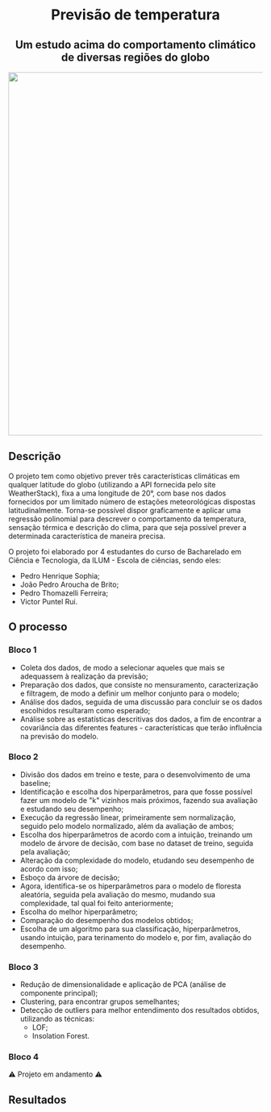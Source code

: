 <h1 align="center">Previsão de temperatura</h1>
<h2 align="center">Um estudo acima do comportamento climático de diversas regiões do globo</h2>
<p align="center"><img src="https://user-images.githubusercontent.com/106617753/186216937-2f85a810-e537-4528-b7f2-cd966ed4784a.png", width=720px> </p>

<h2>Descrição</h2>
O projeto tem como objetivo prever três características climáticas em qualquer latitude do globo (utilizando a API fornecida pelo site WeatherStack), fixa a uma longitude de 20°, com base nos dados fornecidos por um limitado número de estações meteorológicas dispostas latitudinalmente.
Torna-se possível dispor graficamente e aplicar uma regressão polinomial para descrever o comportamento da temperatura, sensação térmica e descrição do clima, para que seja possível prever a determinada característica de maneira precisa.

O projeto foi elaborado por 4 estudantes do curso de Bacharelado em Ciência e Tecnologia, da ILUM - Escola de ciências, sendo eles:
- Pedro Henrique Sophia;
- João Pedro Aroucha de Brito;
- Pedro Thomazelli Ferreira;
- Victor Puntel Rui.

<h2>O processo</h2>

<h3>Bloco 1</h3>

- Coleta dos dados, de modo a selecionar aqueles que mais se adequassem à realização da previsão;
- Preparação dos dados, que consiste no mensuramento, caracterização e filtragem, de modo a definir um melhor conjunto para o modelo;
- Análise dos dados, seguida de uma discussão para concluir se os dados escolhidos resultaram como esperado;
- Análise sobre as estatísticas descritivas dos dados, a fim de encontrar a covariância das diferentes features - características que terão influência na previsão do modelo.

<h3>Bloco 2</h3>

- Divisão dos dados em treino e teste, para o desenvolvimento de uma baseline;
- Identificação e escolha dos hiperparâmetros, para que fosse possível fazer um modelo de "k" vizinhos mais próximos, fazendo sua avaliação e estudando seu desempenho;
- Execução da regressão linear, primeiramente sem normalização, seguido pelo modelo normalizado, além da avaliação de ambos;
- Escolha dos hiperparâmetros de acordo com a intuição, treinando um modelo de árvore de decisão, com base no dataset de treino, seguida pela avaliação;
- Alteração da complexidade do modelo, etudando seu desempenho de acordo com isso;
- Esboço da árvore de decisão;
- Agora, identifica-se os hiperparâmetros para o modelo de floresta aleatória, seguida pela avaliação do mesmo, mudando sua complexidade, tal qual foi feito anteriormente;
- Escolha do melhor hiperparâmetro;
- Comparação do desempenho dos modelos obtidos;
- Escolha de um algoritmo para sua classificação, hiperparâmetros, usando intuição, para terinamento do modelo e, por fim, avaliação do desempenho.

<h3>Bloco 3</h3>

- Redução de dimensionalidade e aplicação de PCA (análise de componente principal);
- Clustering, para encontrar grupos semelhantes;
- Detecção de outliers para melhor entendimento dos resultados obtidos, utilizando as técnicas:
  - LOF;
  - Insolation Forest.

<h3>Bloco 4</h3>

⚠️ Projeto em andamento ⚠️

<h2>Resultados</h2>
